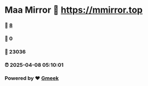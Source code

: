 # Maa Mirror :link: https://mmirror.top 
### :page_facing_up: [8](https://mmirror.top/tag.html) 
### :speech_balloon: 0 
### :hibiscus: 23036 
### :alarm_clock: 2025-04-08 05:10:01 
### Powered by :heart: [Gmeek](https://github.com/Meekdai/Gmeek)
